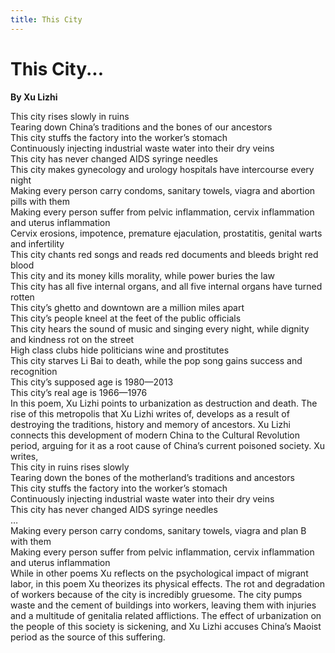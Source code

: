 ```yaml
---
title: This City
---
```

# This City...
**By Xu Lizhi**

<html>
    <head>
        <link rel="stylesheet" href="stylesheet.css">
        <p></p>
    </head>
    <body>
        <div class = "poetBox">
            <div class= "flexbox-poem flexbox-item-1">
            This city rises slowly in ruins<br />
            Tearing down China’s traditions and the bones of our ancestors <br />
            This city stuffs the factory into the worker’s stomach<br />
            Continuously injecting industrial waste water into their dry veins<br />
            This city has never changed AIDS syringe needles<br />
            This city makes gynecology and urology hospitals have intercourse every night<br />
            Making every person carry condoms, sanitary towels, viagra and abortion pills with them<br />
            Making every person suffer from pelvic inflammation, cervix inflammation and uterus inflammation<br />
            Cervix erosions, impotence, premature ejaculation, prostatitis, genital warts and infertility<br />
            This city chants red songs and reads red documents and bleeds bright red blood<br />
            This city and its money kills morality, while power buries the law<br />
            This city has all five internal organs, and all five internal organs have turned rotten<br />
            This city’s ghetto and downtown are a million miles apart<br />
            This city’s people kneel at the feet of the public officials<br />
            This city hears the sound of music and singing every night, while dignity and kindness rot on the street<br />
            High class clubs hide politicians wine and prostitutes<br />
            This city starves Li Bai to death, while the pop song gains success and recognition<br />
            This city’s supposed age is 1980—2013<br />
            This city’s real age is 1966—1976<br />      
            </div>
            <div class="flexbox-blurb flexbox-item-2">
            In this poem, Xu Lizhi points to urbanization as destruction and death. The rise of this metropolis that Xu Lizhi writes of, develops as a result of destroying the traditions, history and memory of ancestors. Xu Lizhi connects this development of modern China to the Cultural Revolution period, arguing for it as a root cause of China’s current poisoned society. Xu writes,
                <div class="quotedpoetry" > 
                This city in ruins rises slowly<br />
                Tearing down the bones of the motherland’s traditions and ancestors<br />
                This city stuffs the factory into the worker’s stomach<br />
                Continuously injecting industrial waste water into their dry veins<br />
                This city has never changed AIDS syringe needles<br />
                …<br />
                Making every person carry condoms, sanitary towels, viagra and plan B with them<br />
                Making every person suffer from pelvic inflammation, cervix inflammation and uterus inflammation<br />
                </div>
            While in other poems Xu reflects on the psychological impact of migrant labor, in this poem Xu theorizes its physical effects. The rot and degradation of workers because of the city is incredibly gruesome. The city pumps waste and the cement of buildings into workers, leaving them with injuries and a multitude of genitalia related afflictions. The effect of urbanization on the people of this society is sickening, and Xu Lizhi accuses China’s Maoist period as the source of this suffering. 
            </div>
        </div>
    </body>
</html>